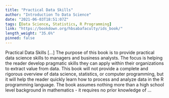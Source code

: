 ```yaml
---
title: "Practical Data Skills"
author: "Introduction To Data Science"
date: "2021-06-03T18:51:07Z"
tags: [Data Science, Statistics, R Programming]
link: "https://bookdown.org/hbsabafaculty/ids_book/"
length_weight: "35.6%"
pinned: false
---
```


Practical Data Skills [...] The purpose of this book is to provide practical data science skills to managers and business analysts. The focus is helping the reader develop pragmatic skills they can apply within their organizations to extract value from data. This book will not provide a complete and rigorous overview of data science, statistics, or computer programming, but it will help the reader quickly learn how to process and analyze data in the R programming language. The book assumes nothing more than a high school level background in mathematics - it requires no prior knowledge of ...

